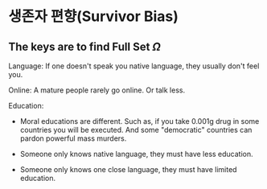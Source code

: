 
# 생존자 편향(Survivor Bias)

## The keys are to find Full Set $\Omega$

Language: If one doesn't speak you native language, they usually don't feel you.

Online: A mature people rarely go online. Or talk less.

Education:

- Moral educations are different. Such as, if you take 0.001g drug in some countries you will be executed. And some "democratic" countries can pardon powerful mass murders.

- Someone only knows native language, they must have less education.

- Someone only knows one close language, they must have limited education.


